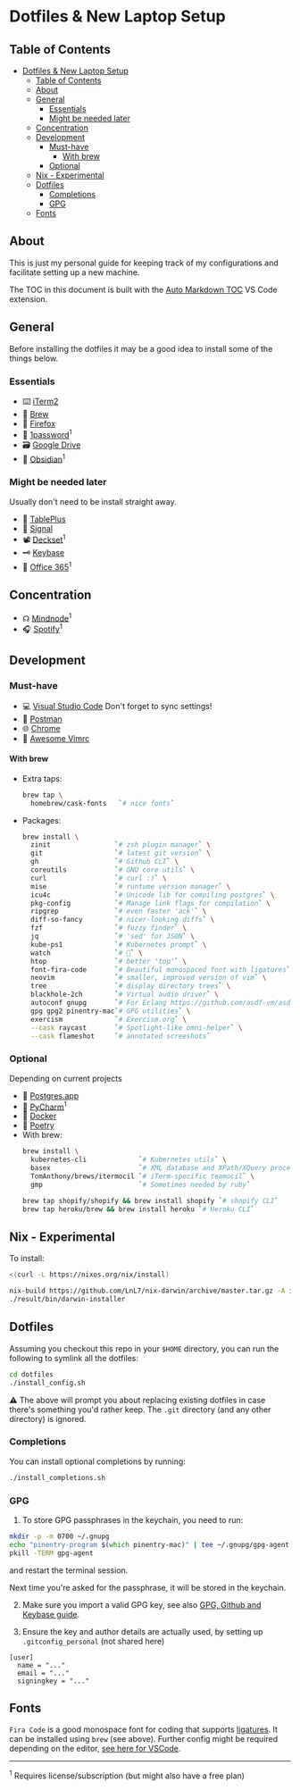 # Dotfiles & New Laptop Setup

## Table of Contents

<!-- TOC -->

- [Dotfiles & New Laptop Setup](#dotfiles--new-laptop-setup)
    - [Table of Contents](#table-of-contents)
    - [About](#about)
    - [General](#general)
        - [Essentials](#essentials)
        - [Might be needed later](#might-be-needed-later)
    - [Concentration](#concentration)
    - [Development](#development)
        - [Must-have](#must-have)
            - [With brew](#with-brew)
        - [Optional](#optional)
    - [Nix - Experimental](#nix---experimental)
    - [Dotfiles](#dotfiles)
        - [Completions](#completions)
        - [GPG](#gpg)
    - [Fonts](#fonts)

<!-- /TOC -->
## About

This is just my personal guide for keeping track of my configurations and facilitate setting up a new machine.

The TOC in this document is built with the [Auto Markdown TOC](https://marketplace.visualstudio.com/items?itemName=huntertran.auto-markdown-toc) VS Code extension.

## General

Before installing the dotfiles it may be a good idea to install some of the things below.

### Essentials

- ⌨️ [iTerm2](https://www.iterm2.com/)
- 🍺 [Brew](https://brew.sh/)
- 🦊 [Firefox](https://www.mozilla.org/en-US/firefox/new/)
- 🔑 [1password](https://1password.com/)<sup>1</sup>
- 🗃 [Google Drive](https://www.google.com/drive/download/)
- 📝 [Obsidian](https://obsidian.md/)<sup>1</sup>

### Might be needed later

Usually don't need to be install straight away.

- 🥞 [TablePlus](https://tableplus.com/)
- 💬 [Signal](https://signal.org/)
- 📽 [Deckset](https://www.deckset.com/)<sup>1</sup>
- 🗝 [Keybase](https://keybase.io/docs/the_app/install_macos)
- 💼 [Office 365](https://www.office.com/)<sup>1</sup>

## Concentration

- ☊ [Mindnode](https://mindnode.com/)<sup>1</sup>
- 🎧 [Spotify](https://www.spotify.com/de/download/mac/)<sup>1</sup>

## Development

### Must-have

- 💻 [Visual Studio Code](https://code.visualstudio.com/)
  Don't forget to sync settings!
- 📯 [Postman](https://www.postman.com/downloads/)
- 🌐 [Chrome](https://www.google.com/chrome/)
- 📝 [Awesome Vimrc](https://github.com/amix/vimrc)

#### With brew

- Extra taps:
  ```zsh
  brew tap \
    homebrew/cask-fonts   `# nice fonts`
  ```

- Packages:
  ```zsh
  brew install \
    zinit                `# zsh plugin manager` \
    git                  `# latest git version` \
    gh                   `# Github CLI` \
    coreutils            `# GNU core utils` \
    curl                 `# curl :)` \
    mise                 `# runtume version manager` \
    icu4c                `# Unicode lib for compiling postgres` \
    pkg-config           `# Manage link flags for compilation` \
    ripgrep              `# even faster 'ack'` \
    diff-so-fancy        `# nicer-looking diffs` \
    fzf                  `# fuzzy finder` \
    jq                   `# 'sed' for JSON` \
    kube-ps1             `# Kubernetes prompt` \
    watch                `# 👀` \
    htop                 `# better 'top'` \
    font-fira-code       `# Beautiful monospaced font with ligatures` \
    neovim               `# smaller, improved version of vim` \
    tree                 `# display directory trees` \
    blackhole-2ch        `# Virtual audio driver` \
    autoconf gnupg       `# For Erlang https://github.com/asdf-vm/asdf-erlang#osx` \
    gpg gpg2 pinentry-mac`# GPG utilities` \
    exercism             `# Exercism.org` \
    --cask raycast       `# Spotlight-like omni-helper` \
    --cask flameshot     `# annotated screeshots`


### Optional

Depending on current projects

- 🐘 [Postgres.app](https://postgresapp.com/)
- 🐍 [PyCharm](https://www.jetbrains.com/pycharm/)<sup>1</sup>
- 🐳 [Docker](https://www.docker.com/products/docker-desktop)
- 📜 [Poetry](https://python-poetry.org/docs/#osx--linux--bashonwindows-install-instructions)
- With brew:
  ```zsh
  brew install \
    kubernetes-cli             `# Kubernetes utils` \
    basex                      `# XML database and XPath/XQuery processor` \
    TomAnthony/brews/itermocil `# iTerm-specific teamocil` \
    gmp                        `# Sometimes needed by ruby`

  brew tap shopify/shopify && brew install shopify `# shopify CLI`  
  brew tap heroku/brew && brew install heroku `# Heroku CLI`
  ```

## Nix - Experimental

To install:

```zsh
<(curl -L https://nixos.org/nix/install)

nix-build https://github.com/LnL7/nix-darwin/archive/master.tar.gz -A installer
./result/bin/darwin-installer
```

## Dotfiles

Assuming you checkout this repo in your `$HOME` directory, you can run the following to symlink all the dotfiles:

```zsh
cd dotfiles
./install_config.sh
```

⚠️ The above will prompt you about replacing existing dotfiles in case there's something you'd rather keep. The `.git` directory (and any other directory) is ignored.

### Completions

You can install optional completions by running:

```zsh
./install_completions.sh
```

### GPG

1. To store GPG passphrases in the keychain, you need to run:

```zsh
mkdir -p -m 0700 ~/.gnupg
echo "pinentry-program $(which pinentry-mac)" | tee ~/.gnupg/gpg-agent.conf
pkill -TERM gpg-agent
```

and restart the terminal session.

Next time you're asked for the passphrase, it will be stored in the keychain.

2. Make sure you import a valid GPG key, see also [GPG, Github and Keybase guide](https://github.com/pstadler/keybase-gpg-github).

3. Ensure the key and author details are actually used, by setting up `.gitconfig_personal` (not shared here)

```
[user]
  name = "..."
  email = "..."
  signingkey = "..."

```

## Fonts

`Fira Code` is a good monospace font for coding that supports [ligatures](https://www.wikiwand.com/en/Ligature_(writing)). It can be installed using `brew` (see above).
Further config might be required depending on the editor, [see here for VSCode](https://github.com/tonsky/FiraCode/wiki/VS-Code-Instructions).

---
<sup>1</sup> Requires license/subscription (but might also have a free plan)
